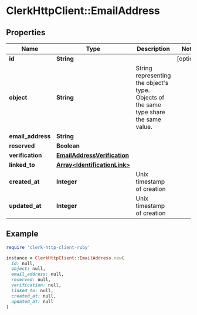 # ClerkHttpClient::EmailAddress

## Properties

| Name | Type | Description | Notes |
| ---- | ---- | ----------- | ----- |
| **id** | **String** |  | [optional] |
| **object** | **String** | String representing the object&#39;s type. Objects of the same type share the same value.  |  |
| **email_address** | **String** |  |  |
| **reserved** | **Boolean** |  |  |
| **verification** | [**EmailAddressVerification**](EmailAddressVerification.md) |  |  |
| **linked_to** | [**Array&lt;IdentificationLink&gt;**](IdentificationLink.md) |  |  |
| **created_at** | **Integer** | Unix timestamp of creation  |  |
| **updated_at** | **Integer** | Unix timestamp of creation  |  |

## Example

```ruby
require 'clerk-http-client-ruby'

instance = ClerkHttpClient::EmailAddress.new(
  id: null,
  object: null,
  email_address: null,
  reserved: null,
  verification: null,
  linked_to: null,
  created_at: null,
  updated_at: null
)
```


